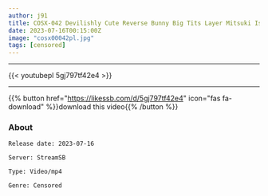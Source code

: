 ```yaml
---
author: j91
title: COSX-042 Devilishly Cute Reverse Bunny Big Tits Layer Mitsuki Is Captivated By Namachi Po Seeding Sex! Shoot Ignore Pitchpichi’s Big Boobs And Priprima Co ○ Begging Uncle Ji ○ Port!
date: 2023-07-16T00:15:00Z
image: "cosx00042pl.jpg"
tags: [censored]
---
```

___

{{< youtubepl 5gj797tf42e4 >}}
___

{{% button href="https://likessb.com/d/5gj797tf42e4" icon="fas fa-download" %}}download this video{{% /button %}}
### About

`Release date: 2023-07-16`

`Server: StreamSB`

`Type: Video/mp4`

`Genre:	Censored`